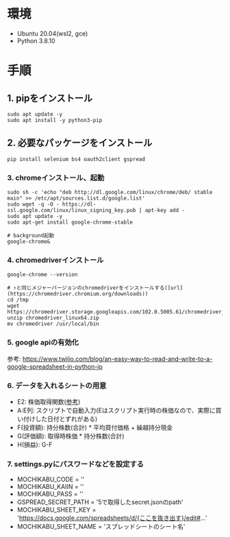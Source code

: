 # 環境

- Ubuntu 20.04(wsl2, gce)
- Python 3.8.10

# 手順

## 1. pipをインストール

```
sudo apt update -y
sudo apt install -y python3-pip
```

## 2. 必要なパッケージをインストール

```
pip install selenium bs4 oauth2client gspread
```

### 3. chromeインストール、起動

```
sudo sh -c 'echo "deb http://dl.google.com/linux/chrome/deb/ stable main" >> /etc/apt/sources.list.d/google.list'
sudo wget -q -O - https://dl-ssl.google.com/linux/linux_signing_key.pub | apt-key add -
sudo apt update -y
sudo apt-get install google-chrome-stable

# background起動
google-chrome&
```

### 4. chromedriverインストール

```
google-chrome --version

# ↑と同じメジャーバージョンのchromedriverをインストールする([url](https://chromedriver.chromium.org/downloads))
cd /tmp
wget https://chromedriver.storage.googleapis.com/102.0.5005.61/chromedriver_linux64.zip
unzip chromedriver_linux64.zip
mv chromedriver /usr/local/bin
```

### 5. google apiの有効化

参考: https://www.twilio.com/blog/an-easy-way-to-read-and-write-to-a-google-spreadsheet-in-python-jp

### 6. データを入れるシートの用意

- E2: 株価取得関数([参考](https://auto-worker.com/blog/?p=3876))
- A:E列: スクリプトで自動入力(Eはスクリプト実行時の株価なので、実際に買い付けした日付とずれがある)
- F(投資額): 持分株数(合計) * 平均買付価格 + 繰越持分現金
- G(評価額): 取得時株価 * 持分株数(合計)
- H(損益): G-F

### 7. settings.pyにパスワードなどを設定する

- MOCHIKABU_CODE  = ''
- MOCHIKABU_KAIIN = ''
- MOCHIKABU_PASS  = ''
- GSPREAD_SECRET_PATH = '5で取得したsecret.jsonのpath'
- MOCHIKABU_SHEET_KEY = 'https://docs.google.com/spreadsheets/d/{ここを抜き出す}/edit#...'
- MOCHIKABU_SHEET_NAME = 'スプレッドシートのシート名'
